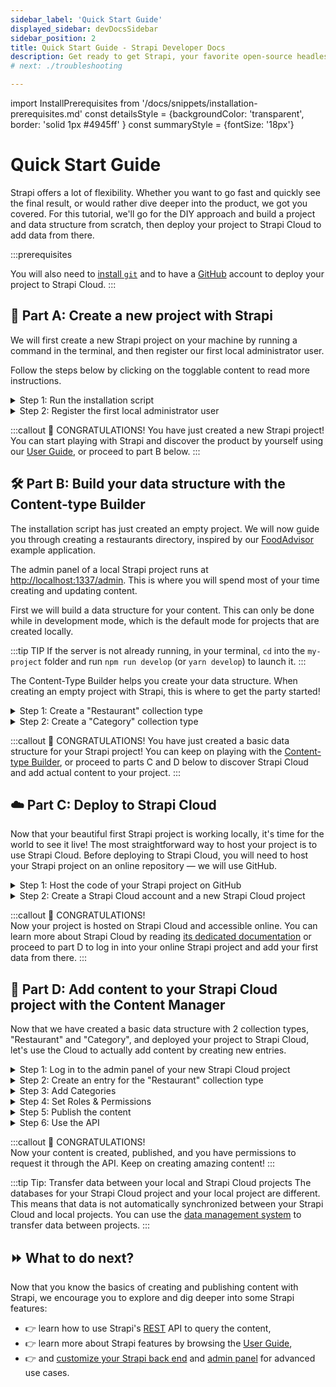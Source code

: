 ```yaml
---
sidebar_label: 'Quick Start Guide'
displayed_sidebar: devDocsSidebar
sidebar_position: 2
title: Quick Start Guide - Strapi Developer Docs
description: Get ready to get Strapi, your favorite open-source headless cms up and running in less than 3 minutes.
# next: ./troubleshooting

---
```


import InstallPrerequisites from '/docs/snippets/installation-prerequisites.md'
const detailsStyle = {backgroundColor: 'transparent', border: 'solid 1px #4945ff' }
const summaryStyle = {fontSize: '18px'}

# Quick Start Guide

Strapi offers a lot of flexibility. Whether you want to go fast and quickly see the final result, or would rather dive deeper into the product, we got you covered. For this tutorial, we'll go for the DIY approach and build a project and data structure from scratch, then deploy your project to Strapi Cloud to add data from there.

:::prerequisites
<InstallPrerequisites components={props.components} />

You will also need to [install `git`](https://github.com/git-guides/install-git) and to have a [GitHub](https://github.com) account to deploy your project to Strapi Cloud.
:::

## 🚀 Part A: Create a new project with Strapi

We will first create a new Strapi project on your machine by running a command in the terminal, and then register our first local administrator user.

Follow the steps below by clicking on the togglable content to read more instructions.

<details style={detailsStyle}>
<summary style={summaryStyle}>Step 1: Run the installation script</summary>

### Step 1: Run the installation script

Run the following command in a terminal:

<Tabs groupId="yarn-npm">

<TabItem value="yarn" label="Yarn">

```bash
yarn create strapi-app@beta my-project --quickstart
```

</TabItem>

<TabItem value="npm" label="NPM">

```bash
npx create-strapi-app@beta my-project --quickstart
```

</TabItem>

</Tabs>

:::info
The `quick start` installation sets up Strapi with a SQLite database. Other databases and installation options are available (see [CLI installation guide](/dev-docs/installation/cli)).
:::

</details>

<details style={detailsStyle}>
<summary style={summaryStyle}>Step 2: Register the first local administrator user</summary>

### Step 2: Register the first local administrator user

Once the installation is complete, your browser automatically opens a new tab.

By completing the form, you create your own account. Once done, you become the first administrator user of this Strapi application. Welcome aboard, commander!

You now have access to the [admin panel](http://localhost:1337/admin):

<ThemedImage
alt="Admin panel screenshot: dashboard"
sources={{
    light: '/img/assets/quick-start-guide/qsg-handson-part1-01-admin_panel.png',
    dark: '/img/assets/quick-start-guide/qsg-handson-part1-01-admin_panel_DARK.png',
}}
/>

</details>

:::callout 🥳 CONGRATULATIONS!
You have just created a new Strapi project! You can start playing with Strapi and discover the product by yourself using our [User Guide](/user-docs/intro), or proceed to part B below.
:::

## 🛠 Part B: Build your data structure with the Content-type Builder

The installation script has just created an empty project. We will now guide you through creating a restaurants directory, inspired by our [FoodAdvisor](https://github.com/strapi/foodadvisor) example application.

The admin panel of a local Strapi project runs at [http://localhost:1337/admin](http://localhost:1337/admin). This is where you will spend most of your time creating and updating content.

First we will build a data structure for your content. This can only be done while in development mode, which is the default mode for projects that are created locally.

:::tip TIP
If the server is not already running, in your terminal, `cd` into the `my-project` folder and run `npm run develop` (or `yarn develop`) to launch it.
:::

The Content-Type Builder helps you create your data structure. When creating an empty project with Strapi, this is where to get the party started!

<details style={detailsStyle}>

<summary style={summaryStyle}>Step 1: Create a "Restaurant" collection type</summary>

### Step 1: Create a "Restaurant" collection type

Your restaurants directory will eventually include many restaurants, so we need to create a "Restaurant" collection type. Then we can describe the fields to display when adding a new restaurant entry:

1. Click on the **Create your first Content type** button.<br />If it's not showing up, go to ![Content-type Builder icon](/img/assets/quick-start-guide/icons/content_types_builder.svg) [Content-type Builder](http://localhost:1337/admin/plugins/content-type-builder) in the main navigation.
2. Click on **Create new collection type**.
3. Type `Restaurant` for the _Display name_, and click **Continue**.  
4. Click the Text field.
5. Type `Name` in the _Name_ field.
6. Switch to the _Advanced Settings_ tab, and check the **Required field** and the **Unique field** settings.
7. Click on **Add another field**.
8. Choose the Rich text (Blocks) field in the list.
9. Type `Description` under the _Name_ field, then click **Finish**.
10. Finally, click **Save** and wait for Strapi to restart.

<ThemedImage
alt="GIF: Create Restaurant collection type in Content-type Builder"
sources={{
    light: '/img/assets/quick-start-guide/qsg-handson-restaurant_2.gif',
    dark: '/img/assets/quick-start-guide/qsg-handson-restaurant_2_DARK.gif',
}}
/>

Once Strapi has restarted, "Restaurant" is listed under ![Content Manager icon](/img/assets/quick-start-guide/icons/content.svg) _Content Manager > Collection types_ in the navigation. Wow, you have just created your very first content-type! It was so cool — let's create another one right now, just for pleasure.

</details>

<details style={detailsStyle}>
<summary style={summaryStyle}>Step 2: Create a "Category" collection type</summary>

### Step 2: Create a "Category" collection type

It would help getting a bit more organized if our restaurants directory had some categories. Let's create a "Category" collection type:

1. Go to ![Content-type Builder icon](/img/assets/quick-start-guide/icons/content_types_builder.svg) [Content-type Builder](http://localhost:1337/admin/plugins/content-type-builder) in the main navigation.
2. Click on **Create new collection type**.
3. Type `Category` for the _Display name_, and click **Continue**.
4. Click the Text field.
5. Type `Name` in the _Name_ field.
6. Switch to the _Advanced Settings_ tab, and check the **Required field** and the **Unique field** settings.
7. Click on **Add another field**.
8. Choose the Relation field.
9. In the center, select the icon that represents "many-to-many" ![icon many-to-many](/img/assets/icons/ctb_relation_manytomany.svg). The text should read `Categories has and belongs to many Restaurants`.

<ThemedImage
alt="Admin Panel screenshot: relations"
sources={{
  light: '/img/assets/quick-start-guide/qsg-handson-part2-02-collection_ct.png',
  dark: '/img/assets/quick-start-guide/qsg-handson-part2-02-collection_ct_DARK.png',
}}
/>

11. Finally, click **Finish**, then the **Save** button, and wait for Strapi to restart.

</details>

:::callout 🥳 CONGRATULATIONS!
You have just created a basic data structure for your Strapi project! You can keep on playing with the [Content-type Builder](/user-docs/content-type-builder), or proceed to parts C and D below to discover Strapi Cloud and add actual content to your project.
:::

## ☁️ Part C: Deploy to Strapi Cloud

Now that your beautiful first Strapi project is working locally, it's time for the world to see it live! The most straightforward way to host your project is to use Strapi Cloud. Before deploying to Strapi Cloud, you will need to host your Strapi project on an online repository — we will use GitHub.

<details style={detailsStyle}>
<summary style={summaryStyle}>Step 1: Host the code of your Strapi project on GitHub</summary>

### Step 1: Host the code of your Strapi project on GitHub

Create a new GitHub repository and push the code of your Strapi project to this repository. If you're not already familiar with GitHub, the togglable content below should get you started 👇

<details>
<summary>Steps required to push your Strapi project code to GitHub:</summary>

1. In the terminal, ensure you are still in the `my-project` folder that hosts the Strapi project we created. If you followed this tutorial closely so far, we should still be there.
2. Run the `git init` command to initialize git for this folder.
3. Run the `git add .` command to add all modified files to the git index.
4. Run the `git commit -m "Initial commit"` command to create a commit with all the added changes.
5. Log in into your GitHub account and [create a new repository](https://docs.github.com/en/repositories/creating-and-managing-repositories/quickstart-for-repositories). Give the new repository a name, for instance `my-first-strapi-project`, and remember this name.
6. Go back to the terminal and push your local repository to GitHub:

  a. Run a command similar to the following: `git remote add origin git@github.com:yourname/my-first-strapi-project.git`, ensuring you replace `yourname` by your actual GitHub profile name, and `my-first-strapi-project` by the actual name you used at step 4.

  b. Run the `git push --set-upstream origin main` command to finally push the commit to your GitHub repository.

Additional information about using git with the command line interface can be found in the [official GitHub documentation](https://docs.github.com/en/migrations/importing-source-code/using-the-command-line-to-import-source-code/adding-locally-hosted-code-to-github#adding-a-local-repository-to-github-using-git).

</details>

</details>

<details style={detailsStyle}>
<summary style={summaryStyle}>Step 2: Create a Strapi Cloud account and a new Strapi Cloud project</summary>

### Step 2: Create a Strapi Cloud account and a new Strapi Cloud project

To create a new Strapi Cloud account:

1. Navigate to the [Strapi Cloud](https://cloud.strapi.io) login page.
2. Click the **Continue with GitHub** button and log in with the GitHub account where your Strapi project's repository is hosted.

You should now see the Strapi Cloud dashboard. This is where you manage your Strapi projects hosted on Strapi Cloud.

We will create a new Strapi Cloud project by importing the local Strapi project you have just pushed to a GitHub repository:

<ThemedImage
  alt="Strapi Cloud dashboard"
  sources={{
    light: '/img/assets/quick-start-guide/qsg-strapi-cloud-1.png',
    dark: '/img/assets/quick-start-guide/qsg-strapi-cloud-1_DARK.png',
  }}
/>

1. Click the **+ Create project** button.
2. Select the free trial plan.
3. Scroll down, and in the "Import git repository section", choose the appropriate Account and Repository from the list (for instance, Account: `yourname`, Repository: `my-first-strapi-project`).
4. Scroll down further, and in the "Setup" section, give your project a Display name (for instance `my-first-strapi-project`) and leave the other options unchanged.
5. Click **Create project** at the bottom of the page.

Your Strapi project should be deployed within minutes. 🚀 Once it's done, you'll be able to log into your deployed Strapi project by clicking the **Visit app** button in the top right corner.

</details>

:::callout 🥳 CONGRATULATIONS!  
Now your project is hosted on Strapi Cloud and accessible online. You can learn more about Strapi Cloud by reading [its dedicated documentation](/cloud/intro) or proceed to part D to log in into your online Strapi project and add your first data from there.
:::

## 📝 Part D: Add content to your Strapi Cloud project with the Content Manager

Now that we have created a basic data structure with 2 collection types, "Restaurant" and "Category", and deployed your project to Strapi Cloud, let's use the Cloud to actually add content by creating new entries.

<details style={detailsStyle}>
<summary style={summaryStyle}>Step 1: Log in to the admin panel of your new Strapi Cloud project</summary>

### Step 1: Log in to the admin panel of your new Strapi Cloud project

Now that your Strapi Cloud project is created, let's log in into the project:

1. From your [Strapi Cloud dashboard](https://cloud.strapi.io/projects), click the `my-first-strapi-project` project.
3. Click the **Visit app** button.
4. In the new page that opens, complete the form to create the first administrator user of this Strapi Cloud project.

Logged in into our first Strapi Cloud project, we will now add data from there.

<ThemedImage
alt=""
sources={{
  light: '/img/assets/quick-start-guide/qsg-first-login-cloud.gif',
  dark: '/img/assets/quick-start-guide/qsg-first-login-cloud_DARK.gif'
}}
/>

<details>
<summary>ℹ️ Additional information and tips about users and Strapi Cloud projects:</summary>

:::note Note: Local users and Strapi Cloud users are different
The databases for your Strapi Cloud project and your local project are different. This means that data is not automatically transferred from your local project to Strapi Cloud. This includes users that you previously created locally. That's why you are invited to create a new administrator account when logging in to your Strapi Cloud project for the first time.
:::

:::tip Tip: Directly accessing the admin panel of your Strapi Cloud project
Any project hosted on Strapi Cloud is accessible from its own URL, something like `https://my-strapi-project-name.strapiapp.com`. To access the admin panel of your online project, simply add `/admin` to the URL, for instance as in `https://my-strapi-project-name.strapiapp.com/admin`. URLs can be found in your Strapi Cloud dashboard and you can also directly access your Strapi Cloud projects from there by clicking on the name of your project then on the **Visit app** button.
:::

</details>

</details>

<details style={detailsStyle}>
<summary style={summaryStyle}>Step 2: Create an entry for the "Restaurant" collection type</summary>

### Step 2: Create an entry for the "Restaurant" collection type

1. Go to ![Content Manager icon](/img/assets/quick-start-guide/icons/content.svg) _Content Manager > Collection types - Restaurant_ in the navigation.
2. Click on **Create new entry**.
3. Type the name of your favorite local restaurant in the _Name_ field. Let's say it's `Biscotte Restaurant`.
4. In the _Description_ field, write a few words about it. If you're lacking some inspiration, you can use `Welcome to Biscotte restaurant! Restaurant Biscotte offers a cuisine based on fresh, quality products, often local, organic when possible, and always produced by passionate producers.`
5. Click **Save**.

<ThemedImage
alt="Screenshot: Biscotte Restaurant in Content Manager"
sources={{
  light: '/img/assets/quick-start-guide/qsg-handson-part2-03-restaurant.png',
  dark: '/img/assets/quick-start-guide/qsg-handson-part2-03-restaurant_DARK.png',
}}
/>

The restaurant is now listed in the _Collection types - Restaurant_ view of the ![Content Manager icon](/img/assets/quick-start-guide/icons/content.svg) _Content Manager_.

</details>

<details style={detailsStyle}>
<summary style={summaryStyle}>Step 3: Add Categories</summary>

#### Step 3: Add Categories

Let's go to ![Content Manager icon](/img/assets/quick-start-guide/icons/content.svg) _Content Manager > Collection types - Category_ and create 2 categories:

1. Click on **Create new entry**.
2. Type `French Food` in the _Name_ field.
3. Click **Save**.
4. Go back to _Collection types - Category_, then click again on **Create new entry**.  
5. Type `Brunch` in the _Name_ field, then click **Save**.

<ThemedImage
alt="GIF: Add Categories"
sources={{
  light: '/img/assets/quick-start-guide/qsg-handson-categories.gif',
  dark: '/img/assets/quick-start-guide/qsg-handson-categories_DARK.gif',
}}/>

The "French Food" and "Brunch" categories are now listed in the _Collection types - Category_ view of the ![Content Manager icon](/img/assets/quick-start-guide/icons/content.svg) _Content Manager_.

Now, we will add a category to a restaurant:

1. Go to ![Content Manager icon](/img/assets/quick-start-guide/icons/content.svg) _Content Manager > Collection types - Restaurant_ in the navigation, and click on "Biscotte Restaurant".
2. In the **Categories** drop-down list at the bottom of the page, select "Brunch". Scroll back to the top of the page and click **Save**.

</details>

<details style={detailsStyle}>
<summary style={summaryStyle}>Step 4: Set Roles & Permissions</summary>

### Step 4: Set Roles & Permissions

We have just added a restaurant and 2 categories. We now have enough content to consume (pun intended). But first, we need to make sure that the content is publicly accessible through the API:

1. Click on _![Settings icon](/img/assets/quick-start-guide/icons/settings.svg) Settings_ at the bottom of the main navigation.
2. Under _Users & Permissions Plugin_, choose _Roles_.
3. Click the **Public** role.
4. Scroll down under _Permissions_.
5. In the _Permissions_ tab, find _Restaurant_ and click on it.
6. Click the checkboxes next to **find** and **findOne**.
7. Repeat with _Category_: click the checkboxes next to **find** and **findOne**.
8. Finally, click **Save**.

<ThemedImage
alt="Screenshot: Public Role in Users & Permissions plugin"
sources={{
  light: '/img/assets/quick-start-guide/qsg-handson-part2-04-roles.png',
  dark: '/img/assets/quick-start-guide/qsg-handson-part2-04-roles_DARK.png'
}}/>

</details>

<details style={detailsStyle}>
<summary style={summaryStyle}>Step 5: Publish the content</summary>

### Step 5: Publish the content

By default, any content you create is saved as a draft. Let's publish our categories and restaurant.

First, navigate to ![Content Manager icon](/img/assets/quick-start-guide/icons/content.svg) _Content Manager > Collection types - Category_. From there:

1. Click the "Brunch" entry.
2. On the next screen, click **Publish**.
3. In the _Confirmation_ window, click **Yes, publish**.  

Then, go back to the Categories list and repeat for the "French Food" category.

Finally, to publish your favorite restaurant, go to ![Content Manager icon](/img/assets/quick-start-guide/icons/content.svg) _Content Manager > Collection types - Restaurant_, click the "Biscotte Restaurant" entry, and **Publish** it.

<ThemedImage
alt="GIF: Publish content"
sources={{
  light: '/img/assets/quick-start-guide/qsg-handson-publish.gif',
  dark: '/img/assets/quick-start-guide/qsg-handson-publish_DARK.gif'
}}
/>

</details>

<details style={detailsStyle}>
<summary style={summaryStyle}>Step 6: Use the API</summary>

### Step 6: Use the API

OK dear gourmet, we have just finished creating our content and making it accessible through the API. You can give yourself a pat on the back — but you have yet to see the final result of your hard work.

There you are: the list of restaurants should be accessible by visting the `/api/restaurants` path of your Strapi Cloud project URL (e.g., `https://beautiful-first-strapi-project.strapiapp.com/api/restaurants`).

Try it now! The result should be similar to the example response below 👇.

<details>
<summary>Click me to view an example of API response:</summary>

```json
{
  "data": [
    {
      "id": 1,
      "documentId": "hm2djv4ftwshlxdow91al75f",
      "Name": "Biscotte Restaurant",
      "Description": [
        {
          "type": "paragraph",
          "children": [
            {
              "type": "text",
              "text": "Welcome to Biscotte restaurant! Restaurant Biscotte offers a cuisine based on fresh, quality products, often local, organic when possible, and always produced by passionate producers."
            }
          ]
        }
      ],
      "createdAt": "2021-11-18T13:34:53.885Z",
      "updatedAt": "2021-11-18T13:59:05.035Z",
      "publishedAt": "2021-11-18T13:59:05.033Z"
    }
  ],
  "meta": {
    "pagination": {
      "page": 1,
      "pageSize": 25,
      "pageCount": 1,
      "total": 1
    }
  }
}
```

</details>

</details>

:::callout 🥳 CONGRATULATIONS!  
Now your content is created, published, and you have permissions to request it through the API.
Keep on creating amazing content!
:::

:::tip Tip: Transfer data between your local and Strapi Cloud projects
The databases for your Strapi Cloud project and your local project are different. This means that data is not automatically synchronized between your Strapi Cloud and local projects. You can use the [data management system](/dev-docs/data-management) to transfer data between projects.
:::

## ⏩ What to do next?

Now that you know the basics of creating and publishing content with Strapi, we encourage you to explore and dig deeper into some Strapi features:

- 👉 learn how to use Strapi's [REST](/dev-docs/api/rest) API to query the content,
- 👉 learn more about Strapi features by browsing the [User Guide](/user-docs/intro),
- 👉 and [customize your Strapi back end](/dev-docs/backend-customization) and [admin panel](/dev-docs/admin-panel-customization) for advanced use cases.
